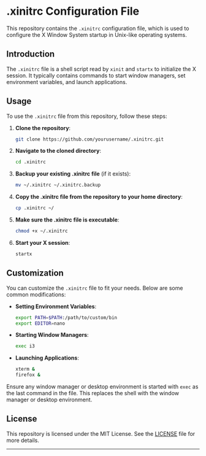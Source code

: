 
# .xinitrc Configuration File

This repository contains the `.xinitrc` configuration file, which is used to configure the X Window System startup in Unix-like operating systems.

## Introduction

The `.xinitrc` file is a shell script read by `xinit` and `startx` to initialize the X session. It typically contains commands to start window managers, set environment variables, and launch applications.

## Usage

To use the `.xinitrc` file from this repository, follow these steps:

1. **Clone the repository**:
    ```sh
    git clone https://github.com/yourusername/.xinitrc.git
    ```

2. **Navigate to the cloned directory**:
    ```sh
    cd .xinitrc
    ```

3. **Backup your existing .xinitrc file** (if it exists):
    ```sh
    mv ~/.xinitrc ~/.xinitrc.backup
    ```

4. **Copy the .xinitrc file from the repository to your home directory**:
    ```sh
    cp .xinitrc ~/
    ```

5. **Make sure the .xinitrc file is executable**:
    ```sh
    chmod +x ~/.xinitrc
    ```

6. **Start your X session**:
    ```sh
    startx
    ```

## Customization

You can customize the `.xinitrc` file to fit your needs. Below are some common modifications:

- **Setting Environment Variables**:
    ```sh
    export PATH=$PATH:/path/to/custom/bin
    export EDITOR=nano
    ```

- **Starting Window Managers**:
    ```sh
    exec i3
    ```

- **Launching Applications**:
    ```sh
    xterm &
    firefox &
    ```

Ensure any window manager or desktop environment is started with `exec` as the last command in the file. This replaces the shell with the window manager or desktop environment.

## License

This repository is licensed under the MIT License. See the [LICENSE](LICENSE) file for more details.

---
